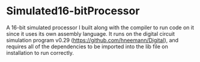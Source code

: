 # Simulated16-bitProcessor
A 16-bit simulated processor I built along with the compiler to run code on it since it uses its own assembly language. It runs on the digital circuit simulation program v0.29 (https://github.com/hneemann/Digital), and requires all of the dependencies to be imported into the lib file on installation to run correctly.
